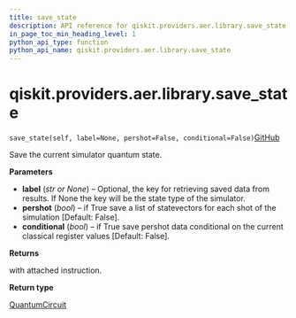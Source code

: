 ```yaml
---
title: save_state
description: API reference for qiskit.providers.aer.library.save_state
in_page_toc_min_heading_level: 1
python_api_type: function
python_api_name: qiskit.providers.aer.library.save_state
---
```


# qiskit.providers.aer.library.save\_state

<span id="qiskit.providers.aer.library.save_state" />

`save_state(self, label=None, pershot=False, conditional=False)`[GitHub](https://github.com/qiskit/qiskit-aer/tree/stable/0.10/qiskit/providers/aer/library/save_instructions/save_state.py "view source code")

Save the current simulator quantum state.

**Parameters**

*   **label** (*str or None*) – Optional, the key for retrieving saved data from results. If None the key will be the state type of the simulator.
*   **pershot** (*bool*) – if True save a list of statevectors for each shot of the simulation \[Default: False].
*   **conditional** (*bool*) – if True save pershot data conditional on the current classical register values \[Default: False].

**Returns**

with attached instruction.

**Return type**

[QuantumCircuit](qiskit.circuit.QuantumCircuit "qiskit.circuit.QuantumCircuit")

